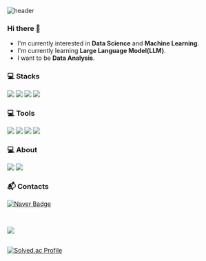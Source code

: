 ![header](https://capsule-render.vercel.app/api?type=soft&color=auto&height=150&section=header&text=HyunsooKim&fontSize=70&animation=twinkling)

### Hi there 👋

- I'm currently interested in **Data Science** and **Machine Learning**.
- I'm currently learning **Large Language Model(LLM)**.
- I want to be **Data Analysis**.
 
### 💻 Stacks 
<p>

<!---
plastic, flat, flat-square, for-the-badge, social (예시 : flat-square)
-->
<img src="https://img.shields.io/badge/python-3776AB?style=for-the-badge&logo=python&logoColor=white" />
<img src="https://img.shields.io/badge/Django-092E20?style=for-the-badge&logo=Django&logoColor=white" />
<img src="https://img.shields.io/badge/R-276DC3?style=for-the-badge&logo=R&logoColor=white" />
<img src="https://img.shields.io/badge/SQL-A4373A?style=for-the-badge&logo=Microsoft Access&logoColor=white"/>

</p>

### 💻 Tools 

<p>
 
<img src="https://img.shields.io/badge/Visualstudiocode-007ACC?style=for-the-badge&logo=Visualstudiocode&logoColor=white" /> 

<img src="https://img.shields.io/badge/Git-F05032?style=for-the-badge&logo=Git&logoColor=white" />
<img src="https://img.shields.io/badge/GitHub-181717?style=for-the-badge&logo=GitHub&logoColor=white" />
<img src="https://img.shields.io/badge/Slack-4A154B?style=for-the-badge&logo=Slack&logoColor=white" />
</p>

### 💻 About
<p>
<img src="https://img.shields.io/badge/Notion-000000?style=for-the-badge&logo=Notion&logoColor=white" />
<img src="https://img.shields.io/badge/Velog-20C997?style=for-the-badge&logo=Velog&logoColor=white" />
</p>

### :mailbox_with_mail: Contacts
[![Naver Badge](https://img.shields.io/badge/Naver-03C75A?style=for-the-badge&logo=Naver&logoColor=white&link=mailto:kimhyunsoo08@naver.com)](mailto:kimhyunsoo08@naver.com)
<br>

<br>

<a href="https://hits.seeyoufarm.com"><img src="https://hits.seeyoufarm.com/api/count/incr/badge.svg?url=https%3A%2F%2Fgithub.com%2Fhyunsookim0813%2Fhit-counter&count_bg=%23D8ACC6&title_bg=%23555555&icon=&icon_color=%23E7E7E7&title=hits&edge_flat=false"/></a> 
<br>         

## 
[![Solved.ac Profile](http://mazassumnida.wtf/api/v2/generate_badge?boj=kimhyunsoo08)](https://solved.ac/kimhyunsoo08/)












<!--
<b></b>
[![Hyunsoo's Contribution Stats](https://github-contribution-stats.vercel.app/api/?username=hyunsookim0813)](https://github.com/hyunsookim0813/github-contribution-stats/)
-->
<!--
###  :mailbox: Contact
-->
<!--
<a href="mailto:kimhyunsoo08@naver.com" target="_blank"><img src="https://img.shields.io/badge/Gmail-EA4335?style=flat-square&logoGmail&logoColor=white" ></a>
-->
